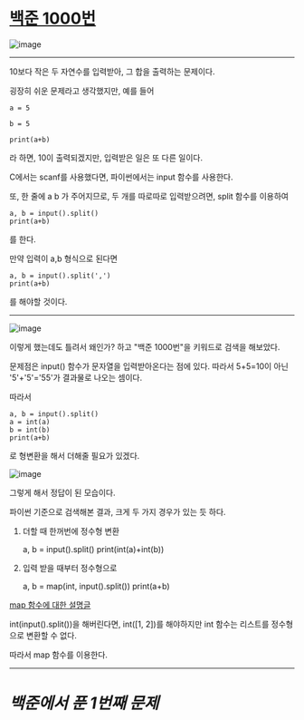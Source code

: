 # [백준 1000번](https://www.acmicpc.net/problem/1000) 

![image](https://user-images.githubusercontent.com/104616990/167114806-2351dbee-cc49-4e1b-aff2-da0732650307.png)


---

10보다 작은 두 자연수를 입력받아, 그 합을 출력하는 문제이다.

굉장히 쉬운 문제라고 생각했지만, 예를 들어

    a = 5
    
    b = 5
    
    print(a+b)
    
라 하면, 10이 출력되겠지만, 입력받은 일은 또 다른 일이다.

C에서는 scanf를 사용했다면, 파이썬에서는 input 함수를 사용한다.

또, 한 줄에 a b 가 주어지므로, 두 개를 따로따로 입력받으려면, split 함수를 이용하여

    a, b = input().split()
    print(a+b)

를 한다.
    
만약 입력이 a,b 형식으로 된다면

    a, b = input().split(',')
    print(a+b)
    
를 해야할 것이다.

---

![image](https://user-images.githubusercontent.com/104616990/167113120-a74c5b0b-f9ce-4f0c-bcf5-da57f6fe8df7.png)

이렇게 했는데도 틀려서 왜인가? 하고 "백준 1000번"을 키워드로 검색을 해보았다.

문제점은 input() 함수가 문자열을 입력받아온다는 점에 있다. 따라서 5+5=10이 아닌 '5'+'5'='55'가 결과물로 나오는 셈이다.

따라서

    a, b = input().split()
    a = int(a)
    b = int(b)
    print(a+b)
    
로 형변환을 해서 더해줄 필요가 있겠다.

![image](https://user-images.githubusercontent.com/104616990/167113568-3446ef88-5940-4acb-8080-eeed1d233c7d.png)

그렇게 해서 정답이 된 모습이다.

파이썬 기준으로 검색해본 결과, 크게 두 가지 경우가 있는 듯 하다.

1. 더할 때 한꺼번에 정수형 변환

    a, b = input().split()
    print(int(a)+int(b))
    
2. 입력 받을 때부터 정수형으로

    a, b = map(int, input().split())
    print(a+b)
    
[map 함수에 대한 설명글](https://ccamppak.tistory.com/entry/mapint-inputsplit%EC%97%90-%EB%8C%80%ED%95%B4?category=1026074)

int(input().split())을 해버린다면, int([1, 2])를 해야하지만 int 함수는 리스트를 정수형으로 변환할 수 없다.

따라서 map 함수를 이용한다.

---

# *백준에서 푼 1번째 문제*
